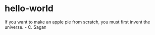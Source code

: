 # hello-world
If you want to make an apple pie from scratch, you must first invent the universe. - C. Sagan
